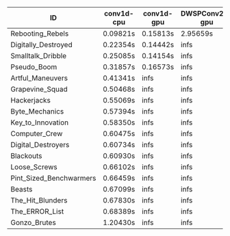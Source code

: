 |ID|conv1d-cpu|conv1d-gpu|DWSPConv2D-gpu|gemm-gpu|avg|
|-|-|-|-|-|-|
|Rebooting_Rebels|0.09821s|0.15813s|2.95659s|1.75858s|1.24288s|
|Digitally_Destroyed|0.22354s|0.14442s|infs|4.50587s|infs|
|Smalltalk_Dribble|0.25085s|0.14154s|infs|1.92255s|infs|
|Pseudo_Boom|0.31857s|0.16573s|infs|4.46690s|infs|
|Artful_Maneuvers|0.41341s|infs|infs|4.48756s|infs|
|Grapevine_Squad|0.50468s|infs|infs|4.57148s|infs|
|Hackerjacks|0.55069s|infs|infs|4.58036s|infs|
|Byte_Mechanics|0.57394s|infs|infs|4.53767s|infs|
|Key_to_Innovation|0.58350s|infs|infs|4.57529s|infs|
|Computer_Crew|0.60475s|infs|infs|4.56660s|infs|
|Digital_Destroyers|0.60734s|infs|infs|4.55073s|infs|
|Blackouts|0.60930s|infs|infs|4.57335s|infs|
|Loose_Screws|0.66102s|infs|infs|4.58542s|infs|
|Pint_Sized_Benchwarmers|0.66459s|infs|infs|4.54896s|infs|
|Beasts|0.67099s|infs|infs|4.57837s|infs|
|The_Hit_Blunders|0.67830s|infs|infs|4.56992s|infs|
|The_ERROR_List|0.68389s|infs|infs|4.47380s|infs|
|Gonzo_Brutes|1.20430s|infs|infs|4.56802s|infs|
